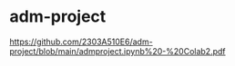 # adm-project
https://github.com/2303A510E6/adm-project/blob/main/admproject.ipynb%20-%20Colab2.pdf
